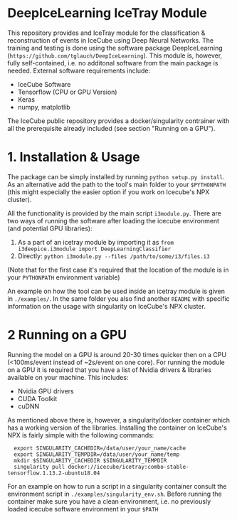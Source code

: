 # DeepIceLearning IceTray Module

This repository provides and IceTray module for the classification & reconstruction of events in IceCube using Deep Neural Networks. The training and testing is done using the software package DeepIceLearning (`https://github.com/tglauch/DeepIceLearning`). This module is, however, fully self-contained, i.e. no additonal software from the main package is needed. External software requirements include:
- IceCube Software
- Tensorflow (CPU or GPU Version)
- Keras
- numpy, matplotlib

The IceCube public repository provides a docker/singularity contrainer with all the prerequisite already included (see section "Running on a GPU").

# 1. Installation & Usage

The package can be simply installed by running `python setup.py install`. As an alternative add the path to the tool's main folder to your `$PYTHONPATH` (this might especially the easier option if you work on Icecube's NPX cluster). 

All the functionality is provided by the main script `i3module.py`. There are two ways of running the software after loading the icecube environment (and potential GPU libraries):

1. As a part of an icetray module by importing it as `from i3deepice.i3module import DeepLearningClassifier`
2. Directly: `python i3module.py --files /path/to/some/i3/files.i3 `

(Note that for the first case it's required that the location of the module is in your `PYTHONPATH` environment variable)

An example on how the tool can be used inside an icetray module is given in `./examples/`. In the same folder you also find another `README` with specific information on the usage with singularity on IceCube's NPX cluster.


# 2 Running on a GPU

Running the model on a GPU is around 20-30 times quicker then on a CPU (<100ms/event instead of ~2s/event on one core). For running the module on a GPU it is required that you have a list of Nvidia drivers & libraries available on your machine. 
This includes:
  - Nvidia GPU drivers
  - CUDA Toolkit
  - cuDNN
  
As mentioned above there is, however, a singularity/docker container which has a working version of the libraries. Installing the container on IceCube's NPX is fairly simple with the following commands:

```
  export SINGULARITY_CACHEDIR=/data/user/your_name/cache
  export SINGULARITY_TEMPDIR=/data/user/your_name/temp
  mkdir $SINGULARITY_CACHEDIR $SINGULARITY_TEMPDIR
  singularity pull docker://icecube/icetray:combo-stable-tensorflow.1.13.2-ubuntu18.04
  ```
 
For an example on how to run a script in a singularity container consult the environment script in `./examples/singularity_env.sh`. Before running the container make sure you have a clean environment, i.e. no previously loaded icecube software environment in your `$PATH`
